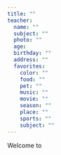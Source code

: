 ```yaml
---
title: ""
teacher:
  name: ""
  subject: ""
  photo: ""
  age: 
  birthday: ""
  address: ""
  favorites:
    color: ""
    food: ""
    pet: ""
    music: ""
    movie: ""
    season: ""
    place: ""
    sports: ""
    subject: ""
---
```


Welcome to 